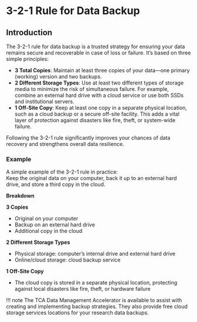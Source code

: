 # 3-2-1 Rule for Data Backup

## Introduction


The 3-2-1 rule for data backup is a trusted strategy for ensuring your data remains secure and recoverable in case of loss or failure. It’s based on three simple principles:

- **3 Total Copies**: Maintain at least three copies of your data—one primary (working) version and two backups.
- **2 Different Storage Types**: Use at least two different types of storage media to minimize the risk of simultaneous failure. For example, combine an external hard drive with a cloud service or use both SSDs and institutional servers.
- **1 Off-Site Copy**: Keep at least one copy in a separate physical location, such as a cloud backup or a secure off-site facility. This adds a vital layer of protection against disasters like fire, theft, or system-wide failure.

Following the 3-2-1 rule significantly improves your chances of data recovery and strengthens overall data resilience.

### Example

A simple example of the 3-2-1 rule in practice:  
Keep the original data on your computer, back it up to an external hard drive, and store a third copy in the cloud.

**Breakdown**

**3 Copies**

- Original on your computer
- Backup on an external hard drive
- Additional copy in the cloud

**2 Different Storage Types**

  - Physical storage: computer’s internal drive and external hard drive
  - Online/cloud storage: cloud backup service

**1 Off-Site Copy**

  - The cloud copy is stored in a separate physical location, protecting against local disasters like fire, theft, or hardware failure

!!! note
    The TCA Data Management Accelerator is available to assist with creating and implementing backup strategies. They also provide free cloud storage services locations for your research data backups.
